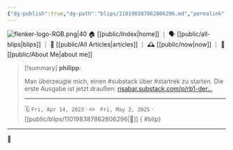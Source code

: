 ```yaml
---
{"dg-publish":true,"dg-path":"blips/110198387862806296.md","permalink":"/blips/110198387862806296/","title":"philipp on mastodon @ 2023-04-14","created":"2023-04-14T17:39:15","updated":"2025-05-02T08:50:43"}
---
```



<div class="transclusion internal-embed is-loaded"><div class="markdown-embed">




![flenker-logo-RGB.png|40](/img/user/attachments/flenker-logo-RGB.png)
🏠 [[public/Index\|home]]  ⋮ 🗣️ [[public/all-blips\|blips]] ⋮  📝 [[public/All Articles\|articles]]  ⋮ 🕰️ [[public/now\|now]] ⋮ 🪪 [[public/About Me\|about me]]


</div></div>


> [!summary] **philipp**:
>
> Man überzeugte mich, einen #substack über #startrek  zu starten. Die erste Ausgabe ist jetzt draußen: [risabar.substack.com/p/rb1-der…](https://risabar.substack.com/p/rb1-der-zeitstrom-non-sequitur-voy?sd=pf)
> - - -
>
> 🗓️ <code>Fri, Apr 14, 2023</code>  · ✏️ <code> Fri, May 2, 2025</code>  · [[public/blips/110198387862806296\|🔗]]
{ #blip}


- - -

 👾
